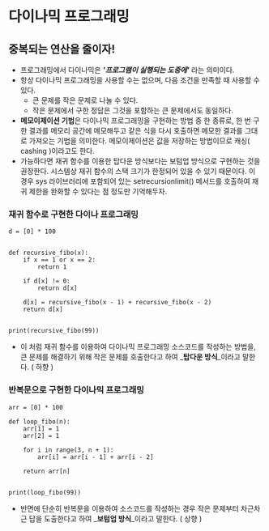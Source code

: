 # 다이나믹 프로그래밍

## 중복되는 연산을 줄이자!

* 프로그래밍에서 다이나믹은 _**'프로그램이 실행되는 도중에'**_ 라는 의미이다.
* 항상 다이나믹 프로그래밍을 사용할 수는 없으며, 다음 조건을 만족할 때 사용할 수 있다.
  * 큰 문제를 작은 문제로 나눌 수 있다.
  * 작은 문제에서 구한 정답은 그것을 포함하는 큰 문제에서도 동일하다.
* **메모이제이션 기법**은 다이나믹 프로그래밍을 구현하는 방법 중 한 종류로, 한 번 구한 결과를 메모리 공간에 메모해두고 같은 식을 다시 호출하면 메모한 결과를 그대로 가져오는 기법을 의미한다. 메모이제이션은 값을 저장하는 방법이므로 캐싱\( cashing \)이라고도 한다.
* 가능하다면 재귀 함수를 이용한 탑다운 방식보다는 보텀업 방식으로 구현하는 것을 권장한다. 시스템상 재귀 함수의 스택 크기가 한정되어 있을 수 있기 때문이다. 이 경우 sys 라이브러리에 포함되어 있는 setrecursionlimit\(\) 메서드를 호출하여 재귀 제한을 완화할 수 있다는 점 정도만 기억해두자.



### 재귀 함수로 구현한 다이나 프로그래밍

```text
d = [0] * 100


def recursive_fibo(x):
    if x == 1 or x == 2:
        return 1

    if d[x] != 0:
        return d[x]

    d[x] = recursive_fibo(x - 1) + recursive_fibo(x - 2)
    return d[x]


print(recursive_fibo(99))
```

* 이 처럼 재귀 함수를 이용하여 다이나믹 프로그래밍 소스코드를 작성하는 방법을, 큰 문제를 해결하기 위해 작은 문제를 호출한다고 하여 _**탑다운 방식**_이라고 말한다. \( 하향 \)



### 반복문으로 구현한 다이나믹 프로그래밍

```text
arr = [0] * 100

def loop_fibo(n):
    arr[1] = 1
    arr[2] = 1

    for i in range(3, n + 1):
        arr[i] = arr[i - 1] + arr[i - 2]

    return arr[n]


print(loop_fibo(99))
```

* 반면에 단순히 반복문을 이용하여 소스코드를 작성하는 경우 작은 문제부터 차근차근 답을 도출한다고 하여 _**보텀업 방식**_이라고 말한다. \( 상향 \)

